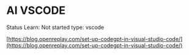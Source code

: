 # AI VSCODE

Status Learn: Not started
type: vscode

[https://blog.openreplay.com/set-up-codegpt-in-visual-studio-code/](https://blog.openreplay.com/set-up-codegpt-in-visual-studio-code/)